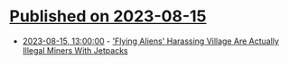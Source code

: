 # [Published on 2023-08-15](index.md)

* [2023-08-15, 13:00:00](https://entertainment.slashdot.org/story/23/08/15/0227225/flying-aliens-harassing-village-are-actually-illegal-miners-with-jetpacks?utm_source=rss1.0mainlinkanon&utm_medium=feed) - ['Flying Aliens' Harassing Village Are Actually Illegal Miners With Jetpacks](https://entertainment.slashdot.org/story/23/08/15/0227225/flying-aliens-harassing-village-are-actually-illegal-miners-with-jetpacks?utm_source=rss1.0mainlinkanon&utm_medium=feed)
